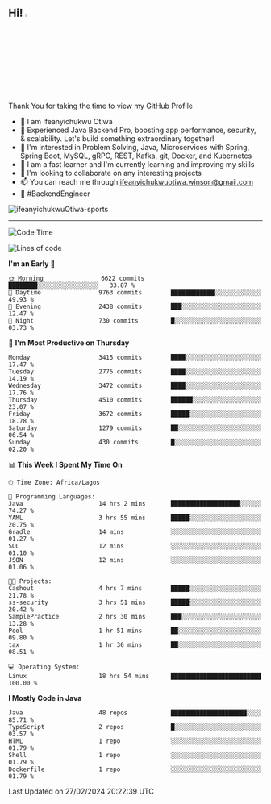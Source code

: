 <!-- BLOG-POST-LIST:START --><!-- BLOG-POST-LIST:END -->

## Hi! <img src="https://media.giphy.com/media/hvRJCLFzcasrR4ia7z/giphy.gif" width="4%"> 

Thank You for taking the time to view my GitHub Profile

- 👋 I am Ifeanyichukwu Otiwa
- 🚀 Experienced Java Backend Pro, boosting app performance, security, & scalability. Let's build something extraordinary together!
- 👀 I'm interested in Problem Solving, Java, Microservices with Spring, Spring Boot, MySQL, gRPC, REST, Kafka, git, Docker, and Kubernetes
- 🌱 I am a fast learner and I'm currently learning and improving my skills
- 💞️ I'm looking to collaborate on any interesting projects
- 📫 You can reach me through ifeanyichukwuotiwa.winson@gmail.com
- 🚀 #BackendEngineer

<p align="left" marginTop="10px"> <img src="https://komarev.com/ghpvc/?username=ifeanyichukwuOtiwa-sports&label=Profile%20views&color=0e75b6&style=for-the-badge" alt="ifeanyichukwuOtiwa-sports" /> </p>

***

<!--START_SECTION:waka-->
![Code Time](http://img.shields.io/badge/Code%20Time-2%2C281%20hrs%2058%20mins-blue)

![Lines of code](https://img.shields.io/badge/From%20Hello%20World%20I%27ve%20Written-4.1%20million%20lines%20of%20code-blue)

**I'm an Early 🐤** 

```text
🌞 Morning                6622 commits        ████████░░░░░░░░░░░░░░░░░   33.87 % 
🌆 Daytime                9763 commits        ████████████░░░░░░░░░░░░░   49.93 % 
🌃 Evening                2438 commits        ███░░░░░░░░░░░░░░░░░░░░░░   12.47 % 
🌙 Night                  730 commits         █░░░░░░░░░░░░░░░░░░░░░░░░   03.73 % 
```
📅 **I'm Most Productive on Thursday** 

```text
Monday                   3415 commits        ████░░░░░░░░░░░░░░░░░░░░░   17.47 % 
Tuesday                  2775 commits        ████░░░░░░░░░░░░░░░░░░░░░   14.19 % 
Wednesday                3472 commits        ████░░░░░░░░░░░░░░░░░░░░░   17.76 % 
Thursday                 4510 commits        ██████░░░░░░░░░░░░░░░░░░░   23.07 % 
Friday                   3672 commits        █████░░░░░░░░░░░░░░░░░░░░   18.78 % 
Saturday                 1279 commits        ██░░░░░░░░░░░░░░░░░░░░░░░   06.54 % 
Sunday                   430 commits         █░░░░░░░░░░░░░░░░░░░░░░░░   02.20 % 
```


📊 **This Week I Spent My Time On** 

```text
🕑︎ Time Zone: Africa/Lagos

💬 Programming Languages: 
Java                     14 hrs 2 mins       ███████████████████░░░░░░   74.27 % 
YAML                     3 hrs 55 mins       █████░░░░░░░░░░░░░░░░░░░░   20.75 % 
Gradle                   14 mins             ░░░░░░░░░░░░░░░░░░░░░░░░░   01.27 % 
SQL                      12 mins             ░░░░░░░░░░░░░░░░░░░░░░░░░   01.10 % 
JSON                     12 mins             ░░░░░░░░░░░░░░░░░░░░░░░░░   01.06 % 

🐱‍💻 Projects: 
Cashout                  4 hrs 7 mins        █████░░░░░░░░░░░░░░░░░░░░   21.78 % 
ss-security              3 hrs 51 mins       █████░░░░░░░░░░░░░░░░░░░░   20.42 % 
SamplePractice           2 hrs 30 mins       ███░░░░░░░░░░░░░░░░░░░░░░   13.28 % 
Pool                     1 hr 51 mins        ██░░░░░░░░░░░░░░░░░░░░░░░   09.80 % 
tax                      1 hr 36 mins        ██░░░░░░░░░░░░░░░░░░░░░░░   08.51 % 

💻 Operating System: 
Linux                    18 hrs 54 mins      █████████████████████████   100.00 % 
```

**I Mostly Code in Java** 

```text
Java                     48 repos            █████████████████████░░░░   85.71 % 
TypeScript               2 repos             █░░░░░░░░░░░░░░░░░░░░░░░░   03.57 % 
HTML                     1 repo              ░░░░░░░░░░░░░░░░░░░░░░░░░   01.79 % 
Shell                    1 repo              ░░░░░░░░░░░░░░░░░░░░░░░░░   01.79 % 
Dockerfile               1 repo              ░░░░░░░░░░░░░░░░░░░░░░░░░   01.79 % 
```




 Last Updated on 27/02/2024 20:22:39 UTC
<!--END_SECTION:waka-->

<!--
<p align="center">
![trophy](https://github-profile-trophy.vercel.app/?username=ifeanyichukwuOtiwa-sports&theme=onedark) (https://github.com/ryo-ma/github-profile-trophy)
</p>
-->

<!---
ifeanyi-otiwa/ifeanyi-otiwa is a ✨ special ✨ repository because its `README.md` (this file) appears on your GitHub profile.
You can click the Preview link to take a look at your changes.
--->
